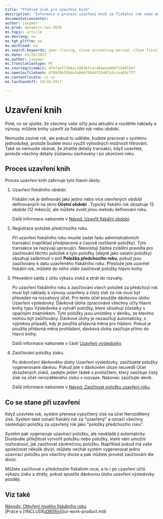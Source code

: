```yaml
---
title: "Přehled úloh pro uzavření knih"
description: "Informace o procesu uzavření knih za fiskální rok nebo období a co se stane po ukončení konce roku."
documentationcenter: 
author: jswymer
ms.prod: dynamics-nav-2018
ms.topic: article
ms.devlang: na
ms.tgt_pltfrm: na
ms.workload: na
ms.search.keywords: year closing, close accounting period, close fiscal year, bank account detailed trial balance
ms.date: 03/29/2017
ms.author: jswymer
ms.translationtype: HT
ms.sourcegitcommit: 4fefaef7380ac10836fcac404eea006f55d8556f
ms.openlocfilehash: d709f8bfb5da3a0ebf5b44f3246fa3ccaa69c77f
ms.contentlocale: cs-cz
ms.lasthandoff: 10/16/2017

---
```

# <a name="closing-the-books"></a>Uzavření knih
Poté, co se ujistíte, že všechny vaše účty jsou aktuální a rozdělíte náklady a výnosy, můžete knihy uzavřít za fiskální rok nebo období.

Nemusíte zavírat rok, ale pokud to uděláte, budete pracovat v systému jednodušeji, protože budete moci využít výhodných možností filtrování. Také se nemusíte obávat, že ztratíte detaily transakcí, když uzavřete, protože všechny detaily zůstanou zachovány i po ukončení roku.

## <a name="closing-book-process"></a>Proces uzavření knih
Proces uzavření knih zahrnuje tyto hlavní úkoly:

1. Uzavření fiskálního období.

    Fiskální rok je definován jako jedno nebo více otevřených období definovaných na okno **Účetní období** . Typický fiskální rok obsahuje 12 období (12 měsíců), ale můžete zvolit jinou metodu definování roku.

    Další informace naleznete v [Návod: Uzavřít fiskální období](year-close-account-periods.md).
2. Registrace položek předchozího roku.

    Při uzavření fiskálního roku musíte zadat řadu administrativních transakcí (například předplacené a časově rozlišené položky). Tyto transakce se nazývají upravující. Neexistují žádná zvláštní pravidla pro zaúčtování těchto položek a tyto položky (stejně jako ostatní položky) obsahují zaškrtnutí v poli **Položka předchozího roku**, pokud jsou zaúčtovány k datu uzavřeného fiskálního roku. Přestože jste uzavřeli fiskální rok, můžete do něho stále zaúčtovat položky hlavní knihy.
3. Převedení salda z účtu výkazu zisků a ztrát do rozvahy.

    Po uzavření fiskálního roku a zaúčtování všech položek za předchozí rok musí být náklady a výnosy uzavřeny a čistý zisk za rok musí být převeden na rozvahový účet. Pro tento účel použijte dávkovou úlohu Uzavření výsledovky. Dávková úloha zpracovává všechny účty hlavní knihy typu Výsledovka a vytváří položky, které obsahují zůstatky s opačným znamínkem. Tyto položky jsou umístěny v deníku, ze kterého mohou být zaůčtovány. Dávkové úlohy je nezaúčtují automaticky, s výjimkou případů, kdy je použita přídavná měna pro hlášení. Pokud je použita přídavná měna prohlášení, dávková úloha zaúčtuje přímo do hlavní knihy.

    Další informace naleznete v části [Uzavření výsledovky](year-close-income-statement.md).
4. Zaúčtování položky zisku.

    Po dokončení dávkového úlohy Uzavření výsledovky, zaúčtujete položky vygenerované dávkou. Pokud jste v dávkovém úloze neuvedli Účet dosažených zisků, zadejte jeden řádek s protiúčtem, který zaúčtuje čistý zisk na účet nerozděleného zisku v rozvaze. Nakonec zaúčtujte deník.

    Další informace naleznete v [Návod: Zaúčtovat položku uzavření roku](year-how-post-year-end-close-entry.md).

## <a name="what-happens-when-you-close"></a>Co se stane při uzavření
Když uzavřete rok, systém přenese vypočtený zisk na účet Nerozdělený zisk. Systém také označí fiskální rok za "uzavřený" a označí všechny následující položky za uzavřený rok jako "položky předchozího roku".

Systém pak vygeneruje uzavírací položku, ale neukládá ji automaticky. Dostáváte příležitost vytvořit položku nebo položky, které vám umožní rozhodnout, jak zaúčtovat závěrečnou položku. Například pokud má vaše společnost několik divizí, můžete nechat systém vygenerovat jednu uzavírací položku pro všechny divize a pak můžete provést zaúčtování dle divizí.

Můžete zaúčtovat v předchozím fiskálním roce, a to i po uzavření účtů výkazu zisku a ztráty, pokud spustíte dávkovou úlohu uzavření výsledovky později.

## <a name="see-also"></a>Viz také
[Návody: Otevření nového fiskálního roku](finance-how-open-new-fiscal-year.md)  
[Práce s [!INCLUDE[d365fin](includes/d365fin_md.md)]](ui-work-product.md)

